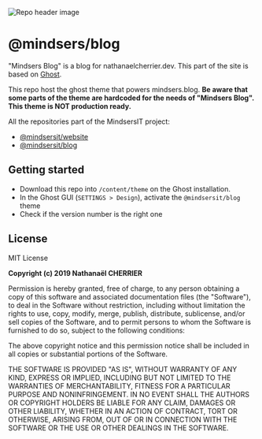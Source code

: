 ![Repo header image](https://repository-images.githubusercontent.com/189204408/ea286180-8cf2-11e9-9c88-ad7a2517c8f8)

# @mindsers/blog

"Mindsers Blog" is a blog for nathanaelcherrier.dev. This part of the site is based on [Ghost][ghost-blog].

This repo host the ghost theme that powers mindsers.blog.
**Be aware that some parts of the theme are hardcoded for the needs of "Mindsers Blog". This theme is NOT production ready.**

All the repositories part of the MindsersIT project:

-   [@mindsersit/website](https://github.com/mindsers/mindsersit-website)
-   [@mindsersit/blog](https://github.com/mindsers/mindsersit-blog)

## Getting started

-   Download this repo into `/content/theme` on the Ghost installation.
-   In the Ghost GUI (`SETTINGS > Design`), activate the `@mindsersit/blog` theme
-   Check if the version number is the right one

## License

MIT License

**Copyright (c) 2019 Nathanaël CHERRIER**

Permission is hereby granted, free of charge, to any person obtaining a copy
of this software and associated documentation files (the "Software"), to deal
in the Software without restriction, including without limitation the rights
to use, copy, modify, merge, publish, distribute, sublicense, and/or sell
copies of the Software, and to permit persons to whom the Software is
furnished to do so, subject to the following conditions:

The above copyright notice and this permission notice shall be included in all
copies or substantial portions of the Software.

THE SOFTWARE IS PROVIDED "AS IS", WITHOUT WARRANTY OF ANY KIND, EXPRESS OR
IMPLIED, INCLUDING BUT NOT LIMITED TO THE WARRANTIES OF MERCHANTABILITY,
FITNESS FOR A PARTICULAR PURPOSE AND NONINFRINGEMENT. IN NO EVENT SHALL THE
AUTHORS OR COPYRIGHT HOLDERS BE LIABLE FOR ANY CLAIM, DAMAGES OR OTHER
LIABILITY, WHETHER IN AN ACTION OF CONTRACT, TORT OR OTHERWISE, ARISING FROM,
OUT OF OR IN CONNECTION WITH THE SOFTWARE OR THE USE OR OTHER DEALINGS IN THE
SOFTWARE.

[ghost-blog]: https://ghost.org?lmref=739
